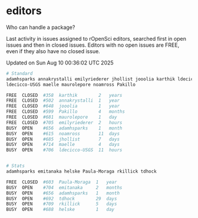 # editors

Who can handle a package?

Last activity in issues assigned to rOpenSci editors, searched first in open
issues and then in closed issues. Editors with no open issues are FREE, even if
they also have no closed issue.


Updated on Sun Aug 10 00:36:02 UTC 2025

```bash
# Standard
adamhsparks annakrystalli emilyriederer jhollist jooolia karthik ldecicco
ldecicco-USGS maelle maurolepore noamross Pakillo

FREE  CLOSED  #358  karthik        2   years
FREE  CLOSED  #502  annakrystalli  1   year
FREE  CLOSED  #648  jooolia        1   year
FREE  CLOSED  #599  Pakillo        4   months
FREE  CLOSED  #681  maurolepore    1   day
FREE  CLOSED  #705  emilyriederer  2   hours
BUSY  OPEN    #656  adamhsparks    1   month
BUSY  OPEN    #615  noamross       11  days
BUSY  OPEN    #685  jhollist       7   days
BUSY  OPEN    #714  maelle         4   days
BUSY  OPEN    #706  ldecicco-USGS  11  hours


# Stats
adamhsparks emitanaka helske Paula-Moraga rkillick tdhock

FREE  CLOSED  #603  Paula-Moraga  1   year
BUSY  OPEN    #704  emitanaka     2   months
BUSY  OPEN    #656  adamhsparks   1   month
BUSY  OPEN    #692  tdhock        29  days
BUSY  OPEN    #709  rkillick      5   days
BUSY  OPEN    #688  helske        1   day
```
